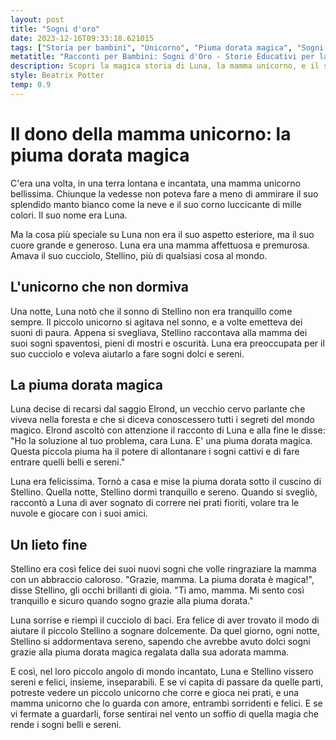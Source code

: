```yaml
---
layout: post
title: "Sogni d'oro"
date: 2023-12-16T09:33:18.621015
tags: ["Storia per bambini", "Unicorno", "Piuma dorata magica", "Sogni belli e sereni"]
metatitle: "Racconti per Bambini: Sogni d'Oro - Storie Educativi per la Crescita dei Bambini"
description: Scopri la magica storia di Luna, la mamma unicorno, e il suo dono speciale per il piccolo Stellino - una piuma dorata che allontana i sogni cattivi. Un racconto incantato che insegna l'amore materno e il potere dei sogni sereni.
style: Beatrix Potter
temp: 0.9
---
```

# Il dono della mamma unicorno: la piuma dorata magica

C'era una volta, in una terra lontana e incantata, una mamma unicorno bellissima. Chiunque la vedesse non poteva fare a meno di ammirare il suo splendido manto bianco come la neve e il suo corno luccicante di mille colori. Il suo nome era Luna.

Ma la cosa più speciale su Luna non era il suo aspetto esteriore, ma il suo cuore grande e generoso. Luna era una mamma affettuosa e premurosa. Amava il suo cucciolo, Stellino, più di qualsiasi cosa al mondo. 

## L'unicorno che non dormiva 

Una notte, Luna notò che il sonno di Stellino non era tranquillo come sempre. Il piccolo unicorno si agitava nel sonno, e a volte emetteva dei suoni di paura. Appena si svegliava, Stellino raccontava alla mamma dei suoi sogni spaventosi, pieni di mostri e oscurità. Luna era preoccupata per il suo cucciolo e voleva aiutarlo a fare sogni dolci e sereni.

## La piuma dorata magica 

Luna decise di recarsi dal saggio Elrond, un vecchio cervo parlante che viveva nella foresta e che si diceva conoscessero tutti i segreti del mondo magico. Elrond ascoltò con attenzione il racconto di Luna e alla fine le disse: "Ho la soluzione al tuo problema, cara Luna. E' una piuma dorata magica. Questa piccola piuma ha il potere di allontanare i sogni cattivi e di fare entrare quelli belli e sereni."

Luna era felicissima. Tornò a casa e mise la piuma dorata sotto il cuscino di Stellino. Quella notte, Stellino dormì tranquillo e sereno. Quando si svegliò, raccontò a Luna di aver sognato di correre nei prati fioriti, volare tra le nuvole e giocare con i suoi amici.

## Un lieto fine 

Stellino era così felice dei suoi nuovi sogni che volle ringraziare la mamma con un abbraccio caloroso. "Grazie, mamma. La piuma dorata è magica!", disse Stellino, gli occhi brillanti di gioia. "Ti amo, mamma. Mi sento così tranquillo e sicuro quando sogno grazie alla piuma dorata."

Luna sorrise e riempì il cucciolo di baci. Era felice di aver trovato il modo di aiutare il piccolo Stellino a sognare dolcemente. Da quel giorno, ogni notte, Stellino si addormentava sereno, sapendo che avrebbe avuto dolci sogni grazie alla piuma dorata magica regalata dalla sua adorata mamma.

E così, nel loro piccolo angolo di mondo incantato, Luna e Stellino vissero sereni e felici, insieme, inseparabili. E se vi capita di passare da quelle parti, potreste vedere un piccolo unicorno che corre e gioca nei prati, e una mamma unicorno che lo guarda con amore, entrambi sorridenti e felici. E se vi fermate a guardarli, forse sentirai nel vento un soffio di quella magia che rende i sogni belli e sereni.

        
